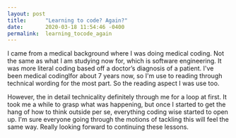 ```yaml
---
layout: post
title:      "Learning to code? Again?"
date:       2020-03-18 11:54:46 -0400
permalink:  learning_tocode_again
---
```




I came from a medical background where I was doing medical coding.
Not the same as what I am studying now for, which is software engineering. It was more literal coding based off a doctor’s diagnosis of a patient. I've been medical codinglfor about 7 years now, so I'm use to reading through technical wording for the most part. So the reading aspect I was use too. 

However, the in detail technicality definitely through me for a loop at first. It took me a while to grasp what was happening, but once I started to get the hang of how to think outside per se, everything coding wise started to open up. I'm sure everyone going through the motions of tackling this will feel the same way. Really looking forward to continuing these lessons. 
